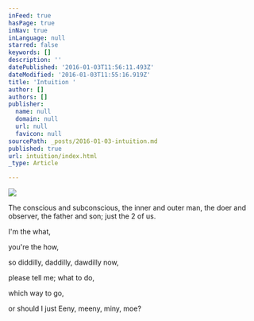```yaml
---
inFeed: true
hasPage: true
inNav: true
inLanguage: null
starred: false
keywords: []
description: ''
datePublished: '2016-01-03T11:56:11.493Z'
dateModified: '2016-01-03T11:55:16.919Z'
title: 'Intuition '
author: []
authors: []
publisher:
  name: null
  domain: null
  url: null
  favicon: null
sourcePath: _posts/2016-01-03-intuition.md
published: true
url: intuition/index.html
_type: Article

---
```

![](https://the-grid-user-content.s3-us-west-2.amazonaws.com/2c104340-a58e-4c2a-9e06-42917e65eabe.jpg)

The conscious and subconscious,
the inner and outer man,
the doer and observer,
the father and son;
just the 2 of us. 

I'm the what, 

you're the how, 

so diddilly, 
daddilly, 
dawdilly now, 

please tell me; 
what to do, 

which way to go, 

or should I just 
Eeny, meeny, miny, moe?